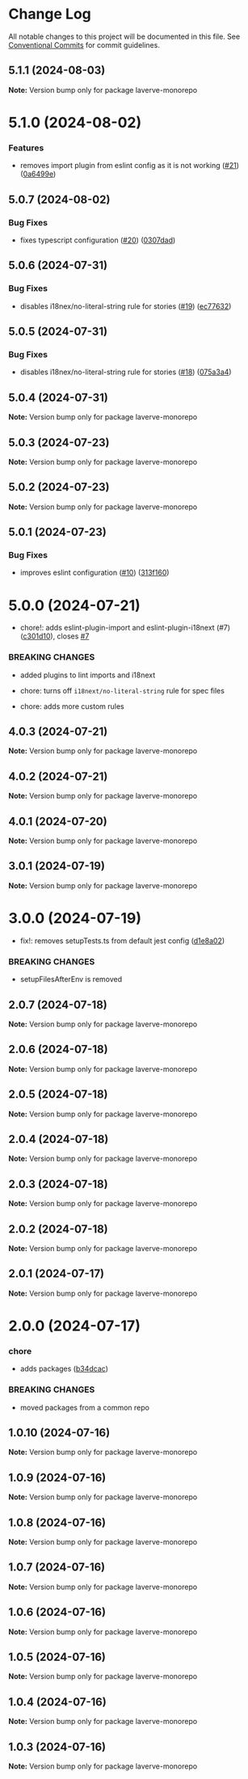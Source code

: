 # Change Log

All notable changes to this project will be documented in this file.
See [Conventional Commits](https://conventionalcommits.org) for commit guidelines.

## 5.1.1 (2024-08-03)

**Note:** Version bump only for package laverve-monorepo

# 5.1.0 (2024-08-02)

### Features

-   removes import plugin from eslint config as it is not working ([#21](https://github.com/laverve/utilities/issues/21)) ([0a6499e](https://github.com/laverve/utilities/commit/0a6499e01808208391adeac340ec7b59f67171bb))

## 5.0.7 (2024-08-02)

### Bug Fixes

-   fixes typescript configuration ([#20](https://github.com/laverve/utilities/issues/20)) ([0307dad](https://github.com/laverve/utilities/commit/0307dadbbeea8c387d04ff425d65c7a6e98300fa))

## 5.0.6 (2024-07-31)

### Bug Fixes

-   disables i18nex/no-literal-string rule for stories ([#19](https://github.com/laverve/utilities/issues/19)) ([ec77632](https://github.com/laverve/utilities/commit/ec776328aa1b9752aa863225c6d9ecc4f7b95a7b))

## 5.0.5 (2024-07-31)

### Bug Fixes

-   disables i18nex/no-literal-string rule for stories ([#18](https://github.com/laverve/utilities/issues/18)) ([075a3a4](https://github.com/laverve/utilities/commit/075a3a47baebcabf1ad90792fadaa4bec27a3b17))

## 5.0.4 (2024-07-31)

**Note:** Version bump only for package laverve-monorepo

## 5.0.3 (2024-07-23)

**Note:** Version bump only for package laverve-monorepo

## 5.0.2 (2024-07-23)

**Note:** Version bump only for package laverve-monorepo

## 5.0.1 (2024-07-23)

### Bug Fixes

-   improves eslint configuration ([#10](https://github.com/laverve/utilities/issues/10)) ([313f160](https://github.com/laverve/utilities/commit/313f1601615df78c6fdf4659962c8ead2500daa8))

# 5.0.0 (2024-07-21)

-   chore!: adds eslint-plugin-import and eslint-plugin-i18next (#7) ([c301d10](https://github.com/laverve/utilities/commit/c301d10b7ebfc3e0fd2af3d24f1c8e51a6ae3d34)), closes [#7](https://github.com/laverve/utilities/issues/7)

### BREAKING CHANGES

-   added plugins to lint imports and i18next

-   chore: turns off `i18next/no-literal-string` rule for spec files

-   chore: adds more custom rules

## 4.0.3 (2024-07-21)

**Note:** Version bump only for package laverve-monorepo

## 4.0.2 (2024-07-21)

**Note:** Version bump only for package laverve-monorepo

## 4.0.1 (2024-07-20)

**Note:** Version bump only for package laverve-monorepo

## 3.0.1 (2024-07-19)

**Note:** Version bump only for package laverve-monorepo

# 3.0.0 (2024-07-19)

-   fix!: removes setupTests.ts from default jest config ([d1e8a02](https://github.com/laverve/utilities/commit/d1e8a021f66f9fe5b6f61b29eb285c0e330ea65d))

### BREAKING CHANGES

-   setupFilesAfterEnv is removed

## 2.0.7 (2024-07-18)

**Note:** Version bump only for package laverve-monorepo

## 2.0.6 (2024-07-18)

**Note:** Version bump only for package laverve-monorepo

## 2.0.5 (2024-07-18)

**Note:** Version bump only for package laverve-monorepo

## 2.0.4 (2024-07-18)

**Note:** Version bump only for package laverve-monorepo

## 2.0.3 (2024-07-18)

**Note:** Version bump only for package laverve-monorepo

## 2.0.2 (2024-07-18)

**Note:** Version bump only for package laverve-monorepo

## 2.0.1 (2024-07-17)

**Note:** Version bump only for package laverve-monorepo

# 2.0.0 (2024-07-17)

### chore

-   adds packages ([b34dcac](https://github.com/laverve/utilities/commit/b34dcacd96239ace9ab9558e3cf0047a0785c628))

### BREAKING CHANGES

-   moved packages from a common repo

## 1.0.10 (2024-07-16)

**Note:** Version bump only for package laverve-monorepo

## 1.0.9 (2024-07-16)

**Note:** Version bump only for package laverve-monorepo

## 1.0.8 (2024-07-16)

**Note:** Version bump only for package laverve-monorepo

## 1.0.7 (2024-07-16)

**Note:** Version bump only for package laverve-monorepo

## 1.0.6 (2024-07-16)

**Note:** Version bump only for package laverve-monorepo

## 1.0.5 (2024-07-16)

**Note:** Version bump only for package laverve-monorepo

## 1.0.4 (2024-07-16)

**Note:** Version bump only for package laverve-monorepo

## 1.0.3 (2024-07-16)

**Note:** Version bump only for package laverve-monorepo
